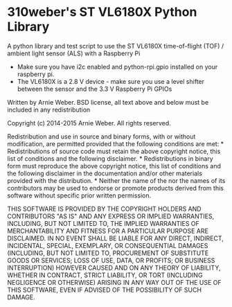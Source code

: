 # 310weber's ST VL6180X Python Library #
A python library and test script to use the ST VL6180X time-of-flight (TOF) / ambient light sensor (ALS) with a Raspberry Pi

* Make sure you have i2c enabled and python-rpi.gpio installed on your raspberry pi.
* The VL6180X is a 2.8 V device - make sure you use a level shifter between the sensor and the 3.3 V Raspberry Pi GPIOs

Written by Arnie Weber.  BSD license, all text above and below must be included in any redistribution

Copyright (c) 2014-2015 Arnie Weber.  All rights reserved.

Redistribution and use in source and binary forms, with or without modification, are permitted provided that the following conditions are met: * Redistributions of source code must retain the above copyright notice, this list of conditions and the following disclaimer. * Redistributions in binary form must reproduce the above copyright notice, this list of conditions and the following disclaimer in the documentation and/or other materials provided with the distribution. * Neither the name of the nor the names of its contributors may be used to endorse or promote products derived from this software without specific prior written permission.

THIS SOFTWARE IS PROVIDED BY THE COPYRIGHT HOLDERS AND CONTRIBUTORS "AS IS" AND ANY EXPRESS OR IMPLIED WARRANTIES, INCLUDING, BUT NOT LIMITED TO, THE IMPLIED WARRANTIES OF MERCHANTABILITY AND FITNESS FOR A PARTICULAR PURPOSE ARE DISCLAIMED. IN NO EVENT SHALL BE LIABLE FOR ANY DIRECT, INDIRECT, INCIDENTAL, SPECIAL, EXEMPLARY, OR CONSEQUENTIAL DAMAGES (INCLUDING, BUT NOT LIMITED TO, PROCUREMENT OF SUBSTITUTE GOODS OR SERVICES; LOSS OF USE, DATA, OR PROFITS; OR BUSINESS INTERRUPTION) HOWEVER CAUSED AND ON ANY THEORY OF LIABILITY, WHETHER IN CONTRACT, STRICT LIABILITY, OR TORT (INCLUDING NEGLIGENCE OR OTHERWISE) ARISING IN ANY WAY OUT OF THE USE OF THIS SOFTWARE, EVEN IF ADVISED OF THE POSSIBILITY OF SUCH DAMAGE.